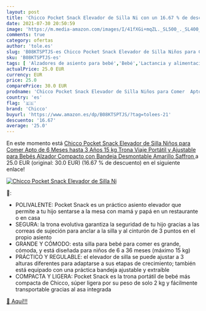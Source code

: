 ```yaml
---
layout: post
title: 'Chicco Pocket Snack Elevador de Silla Ni con un 16.67 % de descuento'
date: 2021-07-30 20:50:59
image: 'https://m.media-amazon.com/images/I/41fXGi+mqZL._SL500_._SL400_.jpg'
comments: true
category: ofertas
author: 'tole.es'
slug: 'B08KTSPTJS-es Chicco Pocket Snack Elevador de Silla Niños para Comer...'
sku: 'B08KTSPTJS-es'
tags: [ 'Alzadores de asiento para bebé','Bebé','Lactancia y alimentación','Tronas y asientos','bebés','chicco','trona', ]
actualPrice: 25.0 EUR
currency: EUR
price: 25.0
comparePrice: 30.0 EUR
prodname: 'Chicco Pocket Snack Elevador de Silla Niños para Comer  Apto de 6 Meses hasta 3 Años  15 kg   Trona Viaje Portátil y Ajustable para Bebés  Alzador Compacto con Bandeja Desmontable  Amarillo  Saffron '
country: 'es'
flag: '🇪🇸'
brand: 'Chicco'
buyurl: 'https://www.amazon.es/dp/B08KTSPTJS/?tag=tolees-21'
descuento: '16.67'
average: '25.0'
---
```


En este momento está [Chicco Pocket Snack Elevador de Silla Niños para Comer  Apto de 6 Meses hasta 3 Años  15 kg   Trona Viaje Portátil y Ajustable para Bebés  Alzador Compacto con Bandeja Desmontable  Amarillo  Saffron ](https://www.amazon.es/dp/B08KTSPTJS/?tag=tolees-21) a 25.0 EUR (original: 30.0 EUR) (16.67 %  de descuento) en el siguiente enlace!

[![Chicco Pocket Snack Elevador de Silla Ni](https://m.media-amazon.com/images/I/41fXGi+mqZL._SL500_._SL400_.jpg)](https://www.amazon.es/dp/B08KTSPTJS/?tag=tolees-21)

🔎:

- POLIVALENTE: Pocket Snack es un práctico asiento elevador que permite a tu hijo sentarse a la mesa con mamá y papá en un restaurante o en casa
- SEGURA: la trona evolutiva garantiza la seguridad de tu hijo gracias a las correas de sujeción para anclar a la silla y al cinturón de 3 puntos en el propio asiento
- GRANDE Y CÓMODO: esta silla para bebé para comer es grande, cómoda, y está diseñada para niños de 6 a 36 meses (máximo 15 kg)
- PRÁCTICO Y REGULABLE: el elevador de silla se puede ajustar a 3 alturas diferentes para adaptarse a sus etapas de crecimiento; también está equipado con una práctica bandeja ajustable y extraíble
- COMPACTA Y LIGERA: Pocket Snack es la trona portátil de bebé más compacta de Chicco, súper ligera por su peso de solo 2 kg y fácilmente transportable gracias al asa integrada

[🛒 Aquí!!!](https://www.amazon.es/dp/B08KTSPTJS/?tag=tolees-21)

